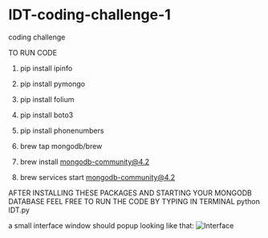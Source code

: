 # IDT-coding-challenge-1
coding challenge


TO RUN CODE 
1. pip install ipinfo
2. pip install pymongo
3. pip install folium
4. pip install boto3
5. pip install phonenumbers


6. brew tap mongodb/brew
7. brew install mongodb-community@4.2
8. brew services start mongodb-community@4.2


AFTER INSTALLING THESE PACKAGES AND STARTING YOUR MONGODB DATABASE FEEL FREE TO RUN THE CODE BY TYPING IN TERMINAL
python IDT.py

a small interface window should popup looking like that:
![Interface](screenshots/picturename)

